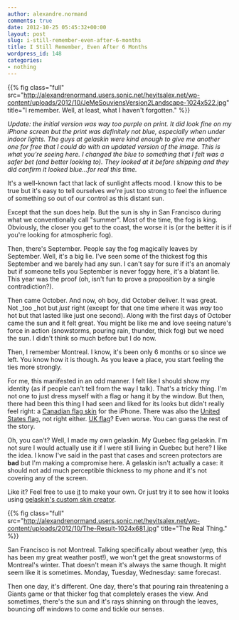 ```yaml
---
author: alexandre.normand
comments: true
date: 2012-10-25 05:45:32+00:00
layout: post
slug: i-still-remember-even-after-6-months
title: I Still Remember, Even After 6 Months
wordpress_id: 148
categories:
- nothing
---
```


{{% fig class="full" src="http://alexandrenormand.users.sonic.net/heyitsalex.net/wp-content/uploads/2012/10/JeMeSouviensVersion2Landscape-1024x522.jpg" title="I remember. Well, at least, what I haven't forgotten." %}}

_Update: the initial version was way too purple on print. It did look fine on my iPhone screen but the print was definitely not blue, especially when under indoor lights. The guys at gelaskin were kind enough to give me another one for free that I could do with an updated version of the image. This is what you're seeing here. I changed the blue to something that I felt was a safer bet (and better looking to). They looked at it before shipping and they did confirm it looked blue...for real this time._

It's a well-known fact that lack of sunlight affects mood. I know this to be true but it's easy to tell ourselves we're just too strong to feel the influence of something so out of our control as this distant sun.

Except that the sun does help. But the sun is shy in San Francisco during what we conventionally call "summer". Most of the time, the fog is king. Obviously, the closer you get to the coast, the worse it is (or the better it is if you're looking for atmospheric fog).

Then, there's September. People say the fog magically leaves by September. Well, it's a big lie. I've seen some of the thickest fog this September and we barely had any sun. I can't say for sure if it's an anomaly but if someone tells you September is never foggy here, it's a blatant lie. This year was the proof (oh, isn't fun to prove a proposition by a single contradiction?).

Then came October. And now, oh boy, did October deliver. It was great. Not _too _hot but _just_ right (except for that one time where it was _way_ too hot but that lasted like just one second). Along with the first days of October came the sun and it felt great. You might be like me and love seeing nature's force in action (snowstorms, pouring rain, thunder, thick fog) but we need the sun. I didn't think so much before but I do now.

Then, I remember Montreal. I know, it's been only 6 months or so since we left. You know how it is though. As you leave a place, you start feeling the ties more strongly.

For me, this manifested in an odd manner. I felt like I should show my identity (as if people can't tell from the way I talk). That's a tricky thing. I'm not one to just dress myself with a flag or hang it by the window. But then, there had been this thing I had seen and liked for its looks but didn't really feel right: a [Canadian flag skin](http://www.gelaskins.com/store/phones/iPhone_4/O_Canada) for the iPhone. There was also the [United States flag](http://www.gelaskins.com/store/phones/iPhone_4/Stars_and_Stripes), not right either. [UK flag](http://www.gelaskins.com/store/phones/iPhone_4/Union_Jack)? Even worse. You can guess the rest of the story.

Oh, you can't? Well, I made my own gelaskin. My Quebec flag gelaskin. I'm not sure I would actually use it if I were still living in Quebec but here? I like the idea. I know I've said in the past that cases and screen protectors are **bad** but I'm making a compromise here. A gelaskin isn't actually a case: it should not add much perceptible thickness to my phone and it's not covering any of the screen.

Like it? Feel free to use [it](http://heyitsalex.net/wp-content/uploads/2012/10/JeMeSouviensVersion2.jpg) to make your own. Or just try it to see how it looks using [gelaskin's custom skin creator](http://www.gelaskins.com/create).

{{% fig class="full" src="http://alexandrenormand.users.sonic.net/heyitsalex.net/wp-content/uploads/2012/10/The-Result-1024x681.jpg" title="The Real Thing." %}}

San Francisco is not Montreal. Talking specifically about weather (yep, this has been my great weather post!), we won't get the great snowstorms of Montreal's winter. That doesn't mean it's always the same though. It might seem like it is sometimes. Monday, Tuesday, Wednesday: same forecast.

Then one day, it's different. One day, there's that pouring rain threatening a Giants game or that thicker fog that completely erases the view. And sometimes, there's the sun and it's rays shinning on through the leaves, bouncing off windows to come and tickle our senses.


